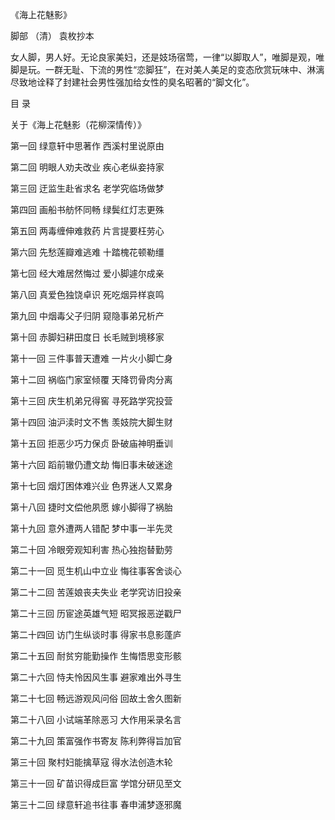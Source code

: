 《海上花魅影》

脚部 （清） 袁枚抄本

女人脚，男人好。无论良家美妇，还是妓场宿莺，一律“以脚取人”，唯脚是观，唯脚是玩。一群无耻、下流的男性“恋脚狂”，在对美人美足的变态欣赏玩味中、淋漓尽致地诠释了封建社会男性强加给女性的臭名昭著的“脚文化”。

目 录

关于《海上花魅影（花柳深情传）》

第一回 绿意轩中思著作 西溪村里说原由

第二回 明眼人劝夫改业 疾心老纵妾持家

第三回 迂监生赴省求名 老学究临场做梦

第四回 画船书舫怀同畅 绿鬓红灯志更殊

第五回 两毒缠伸难救药 片言提要枉劳心

第六回 先愁莲瓣难逃难 十踏槐花顿勒缰

第七回 经大难居然悔过 爱小脚遽尔成亲

第八回 真爱色独饶卓识 死吃烟异样哀鸣

第九回 中烟毒父子归阴 窥隐事弟兄析产

第十回 赤脚妇耕田度日 长毛贼到境移家

第十一回 三件事普天遭难 一片火小脚亡身

第十二回 祸临门家室倾覆 天降罚骨肉分离

第十三回 庆生机弟兄得窖 寻死路学究投营

第十四回 油沪渎时文不售 羡妓院大脚生财

第十五回 拒恶少巧力保贞 卧破庙神明垂训

第十六回 蹈前辙仍遭文劫 悔旧事未破迷途

第十七回 烟灯困体难兴业 色界迷人又累身

第十八回 捷时文偿他夙愿 嫁小脚得了祸胎

第十九回 意外遭两人错配 梦中事一半先灵

第二十回 冷眼旁观知利害 热心独抱替勤劳

第二十一回 觅生机山中立业 悔往事客舍谈心

第二十二回 苦莲娘丧夫失业 老学究访旧投亲

第二十三回 历宦途英雄气短 昭冥报恶逆戳尸

第二十四回 访门生纵谈时事 得家书息影蓬庐

第二十五回 耐贫穷能勤操作 生悔悟思变形骸

第二十六回 恃夫怜因风生事 避家难出外寻生

第二十七回 畅远游观风问俗 回故土舍久图新

第二十八回 小试端革除恶习 大作用采录名言

第二十九回 策富强作书寄友 陈利弊得旨加官

第三十回 聚村妇能擒草寇 得水法创造木轮

第三十一回 矿苗识得成巨富 学馆分研见至文

第三十二回 绿意轩追书往事 春申浦梦逐邪魔